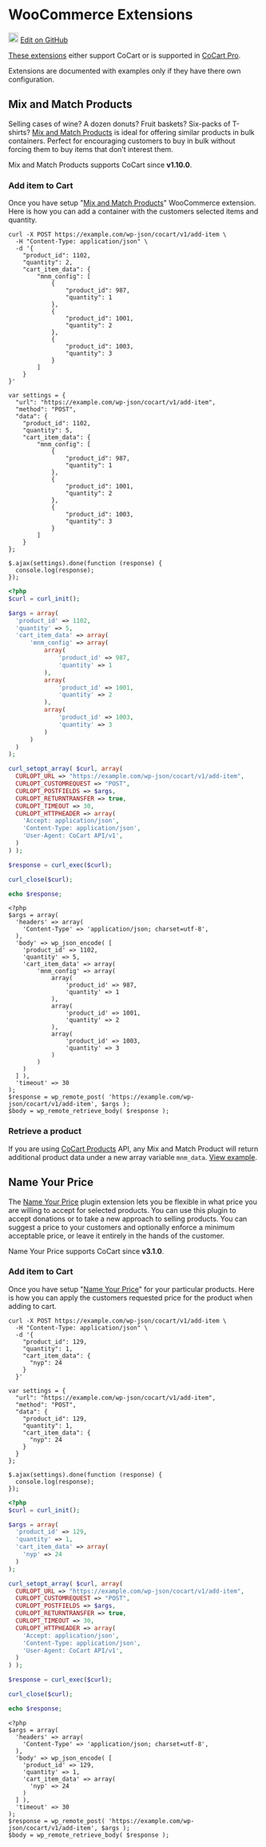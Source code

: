 # WooCommerce Extensions #

<img src="images/github.svg" width="20" height="20" alt="GitHub Mark Logo"> [Edit on GitHub](https://github.com/co-cart/co-cart-docs/blob/master/source/includes/_woocommerce-extensions.md)

[These extensions](https://cocart.xyz/woocommerce-extensions/) either support CoCart or is supported in [CoCart Pro](#cocart-add-ons-cocart-pro).

<aside class="notice">
  Extensions are documented with examples only if they have there own configuration.
</aside>

## Mix and Match Products ##

Selling cases of wine? A dozen donuts? Fruit baskets? Six-packs of T-shirts? [Mix and Match Products](https://woocommerce.com/products/woocommerce-mix-and-match-products/) is ideal for offering similar products in bulk containers. Perfect for encouraging customers to buy in bulk without forcing them to buy items that don’t interest them.

<aside class="notice">
  Mix and Match Products supports CoCart since <strong>v1.10.0</strong>.
</aside>

### Add item to Cart ###

Once you have setup "[Mix and Match Products](https://woocommerce.com/products/woocommerce-mix-and-match-products/)" WooCommerce extension. Here is how you can add a container with the customers selected items and quantity.

```shell
curl -X POST https://example.com/wp-json/cocart/v1/add-item \
  -H "Content-Type: application/json" \
  -d '{
    "product_id": 1102,
    "quantity": 2,
    "cart_item_data": {
        "mnm_config": [
            {
                "product_id": 987,
                "quantity": 1
            },
            {
                "product_id": 1001,
                "quantity": 2
            },
            {
                "product_id": 1003,
                "quantity": 3
            }
        ]
    }
}'
```

```javascript--jquery
var settings = {
  "url": "https://example.com/wp-json/cocart/v1/add-item",
  "method": "POST",
  "data": {
    "product_id": 1102,
    "quantity": 5,
    "cart_item_data": {
        "mnm_config": [
            {
                "product_id": 987,
                "quantity": 1
            },
            {
                "product_id": 1001,
                "quantity": 2
            },
            {
                "product_id": 1003,
                "quantity": 3
            }
        ]
    }
};

$.ajax(settings).done(function (response) {
  console.log(response);
});
```

```php
<?php
$curl = curl_init();

$args = array(
  'product_id' => 1102,
  'quantity' => 5,
  'cart_item_data' => array(
      'mnm_config' => array(
          array(
              'product_id' => 987,
              'quantity' => 1
          ),
          array(
              'product_id' => 1001,
              'quantity' => 2
          ),
          array(
              'product_id' => 1003,
              'quantity' => 3
          )
      )
  )
);

curl_setopt_array( $curl, array(
  CURLOPT_URL => "https://example.com/wp-json/cocart/v1/add-item",
  CURLOPT_CUSTOMREQUEST => "POST",
  CURLOPT_POSTFIELDS => $args,
  CURLOPT_RETURNTRANSFER => true,
  CURLOPT_TIMEOUT => 30,
  CURLOPT_HTTPHEADER => array(
    'Accept: application/json',
    'Content-Type: application/json',
    'User-Agent: CoCart API/v1',
  )
) );

$response = curl_exec($curl);

curl_close($curl);

echo $response;
```

```php--wp-http-api
<?php
$args = array(
  'headers' => array(
    'Content-Type' => 'application/json; charset=utf-8',
  ),
  'body' => wp_json_encode( [
    'product_id' => 1102,
    'quantity' => 5,
    'cart_item_data' => array(
        'mnm_config' => array(
            array(
                'product_id' => 987,
                'quantity' => 1
            ),
            array(
                'product_id' => 1001,
                'quantity' => 2
            ),
            array(
                'product_id' => 1003,
                'quantity' => 3
            )
        )
    )
  ] ),
  'timeout' => 30
);
$response = wp_remote_post( 'https://example.com/wp-json/cocart/v1/add-item', $args );
$body = wp_remote_retrieve_body( $response );
```

### Retrieve a product ###

If you are using [CoCart Products](products.html) API, any Mix and Match Product will return additional product data under a new array variable `mnm_data`. [View example](products.html#woocommerce-extensions-mix-and-match-products).

## Name Your Price ##

The [Name Your Price](https://woocommerce.com/products/name-your-price/) plugin extension lets you be flexible in what price you are willing to accept for selected products. You can use this plugin to accept donations or to take a new approach to selling products. You can suggest a price to your customers and optionally enforce a minimum acceptable price, or leave it entirely in the hands of the customer.

<aside class="notice">
  Name Your Price supports CoCart since <strong>v3.1.0</strong>.
</aside>

### Add item to Cart ###

Once you have setup "[Name Your Price](https://woocommerce.com/products/name-your-price/)" for your particular products. Here is how you can apply the customers requested price for the product when adding to cart.

```shell
curl -X POST https://example.com/wp-json/cocart/v1/add-item \
  -H "Content-Type: application/json" \
  -d '{
    "product_id": 129,
    "quantity": 1,
    "cart_item_data": {
      "nyp": 24
    }
  }'
```

```javascript--jquery
var settings = {
  "url": "https://example.com/wp-json/cocart/v1/add-item",
  "method": "POST",
  "data": {
    "product_id": 129,
    "quantity": 1,
    "cart_item_data": {
      "nyp": 24
    }
  }
};

$.ajax(settings).done(function (response) {
  console.log(response);
});
```

```php
<?php
$curl = curl_init();

$args = array(
  'product_id' => 129,
  'quantity' => 1,
  'cart_item_data' => array(
    'nyp' => 24
  )
);

curl_setopt_array( $curl, array(
  CURLOPT_URL => "https://example.com/wp-json/cocart/v1/add-item",
  CURLOPT_CUSTOMREQUEST => "POST",
  CURLOPT_POSTFIELDS => $args,
  CURLOPT_RETURNTRANSFER => true,
  CURLOPT_TIMEOUT => 30,
  CURLOPT_HTTPHEADER => array(
    'Accept: application/json',
    'Content-Type: application/json',
    'User-Agent: CoCart API/v1',
  )
) );

$response = curl_exec($curl);

curl_close($curl);

echo $response;
```

```php--wp-http-api
<?php
$args = array(
  'headers' => array(
    'Content-Type' => 'application/json; charset=utf-8',
  ),
  'body' => wp_json_encode( [
    'product_id' => 129,
    'quantity' => 1,
    'cart_item_data' => array(
      'nyp' => 24
    )
  ] ),
  'timeout' => 30
);
$response = wp_remote_post( 'https://example.com/wp-json/cocart/v1/add-item', $args );
$body = wp_remote_retrieve_body( $response );
```
